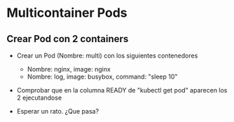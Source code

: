 # Multicontainer Pods

## Crear Pod con 2 containers

  * Crear un Pod (Nombre: multi) con los  siguientes contenedores
    * Nombre: nginx, image: nginx
    * Nombre: log, image: busybox, command: "sleep 10"

  * Comprobar que en la columna READY de "kubectl get pod" aparecen los 2 ejecutandose

  * Esperar un rato. ¿Que pasa?
